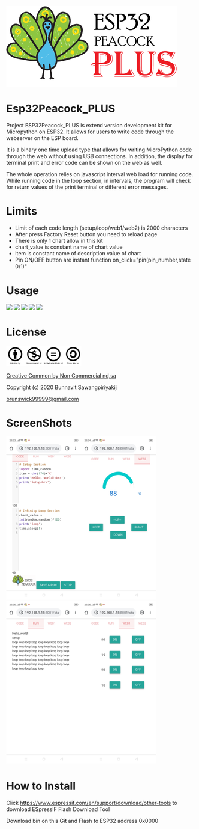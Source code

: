 ![ESP32Peacock_PLUS_Logo](https://github.com/esp32peacock/Esp32Peacock_PLUS/blob/master/ESP32Peacock_Plus.png?raw=true)

# Esp32Peacock_PLUS
Project ESP32Peacock_PLUS is extend version development kit for Micropython on ESP32. It allows for users to write code through the webserver on the ESP board.

It is a binary one time upload type that allows for writing MicroPython code through the web without using USB connections. In addition, the display for terminal print and error code can be shown on the web as well.

The whole operation relies on javascript interval web load for running code. While running code in the loop section, in intervals, the program will check for return values of the print terminal or different error messages.

# Limits
- Limit of each code length (setup/loop/web1/web2) is 2000 characters  
- After press Factory Reset button you need to reload page
- There is only 1 chart allow in this kit
- chart_value is constant name of chart value
- item is constant name of description value of chart
- Pin ON/OFF button are instant function on_click="pin(pin_number,state 0/1)"

# Usage
<a href='https://materializecss.com/'><img src='https://camo.githubusercontent.com/226e0b50bb6083d78ceffd4d03be2ad4d49757b7/68747470733a2f2f6a6f6e617468616e6b61626c616e2e6769746875622e696f2f696d616765732f6d6174657269616c697a652e706e67' width='100px'></a>
<img src='https://upload.wikimedia.org/wikipedia/commons/thumb/9/98/Blank_button.svg/1200px-Blank_button.svg.png' width='50px'>
<a href='https://bernii.github.io/gauge.js/'><img src='http://webdesignledger.com/wp-content/uploads/2015/06/40-gauge-coffee-javascript-open-source.jpg' width='100px'></a>
<img src='https://upload.wikimedia.org/wikipedia/commons/thumb/9/98/Blank_button.svg/1200px-Blank_button.svg.png' width='50px'>
<a href='https://www.espressif.com/en/support/download/other-tools'><img src='http://domoticx.com/wp-content/uploads/2016/01/esp-flash-download-tool-v1.2-screen.png' width='100px'></a>

# License
<a href="https://creativecommons.org/licenses/by-nc/3.0/th/deed.en"><img src="https://github.com/esp32peacock/Esp32Peacock_PLUS/blob/master/cc_sign.jpg?raw=true" width="200px"></a>

<a href="https://creativecommons.org/licenses/by-nc/3.0/th/deed.en">Creative Common by Non Commercial nd,sa</a>

Copyright (c) 2020 Bunnavit Sawangpiriyakij

brunswick99999@gmail.com

# ScreenShots
<img src='https://github.com/esp32peacock/Esp32Peacock_PLUS/blob/master/ScreenShots/Screenshot_2019-12-20-23-33-31-98.jpg?raw=true' width='200px'><img src='https://github.com/esp32peacock/Esp32Peacock_PLUS/blob/master/ScreenShots/Screenshot_2019-12-20-23-34-29-01.jpg?raw=true' width='200px'><img src='https://github.com/esp32peacock/Esp32Peacock_PLUS/blob/master/ScreenShots/Screenshot_2019-12-20-23-36-18-93.jpg?raw=true' width='200px'><img src='https://github.com/esp32peacock/Esp32Peacock_PLUS/blob/master/ScreenShots/Screenshot_2019-12-20-23-36-24-07.jpg?raw=true' width='200px'>

# How to Install
Click <a href='https://www.espressif.com/en/support/download/other-tools'>https://www.espressif.com/en/support/download/other-tools</a> to download ESpressIF Flash Download Tool

Download bin on this Git and Flash to ESP32 address 0x0000
